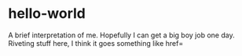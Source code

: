 # hello-world
A brief interpretation of me. Hopefully I can get a big boy job one day. 
Riveting stuff here, I think it goes something like <rookie> href=</rookie> 
